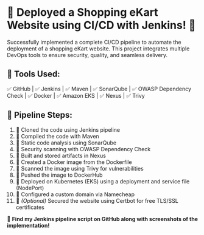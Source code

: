 # 🚀 Deployed a Shopping eKart Website using CI/CD with Jenkins! 🛒

Successfully implemented a complete CI/CD pipeline to automate the deployment of a shopping eKart website. This project integrates multiple DevOps tools to ensure security, quality, and seamless delivery.

## 🔧 Tools Used:
✅ GitHub | ✅ Jenkins | ✅ Maven | ✅ SonarQube | ✅ OWASP Dependency Check | ✅ Docker | ✅ Amazon EKS | ✅ Nexus | ✅ Trivy

## 📌 Pipeline Steps:
1. 🔹 Cloned the code using Jenkins pipeline  
2. 🔹 Compiled the code with Maven  
3. 🔹 Static code analysis using SonarQube  
4. 🔹 Security scanning with OWASP Dependency Check  
5. 🔹 Built and stored artifacts in Nexus  
6. 🔹 Created a Docker image from the Dockerfile  
7. 🔹 Scanned the image using Trivy for vulnerabilities  
8. 🔹 Pushed the image to DockerHub  
9. 🔹 Deployed on Kubernetes (EKS) using a deployment and service file (NodePort)  
10. 🔹 Configured a custom domain via Namecheap  
11. 🔹 *(Optional)* Secured the website using Certbot for free TLS/SSL certificates  

📌 **Find my Jenkins pipeline script on GitHub along with screenshots of the implementation!**
